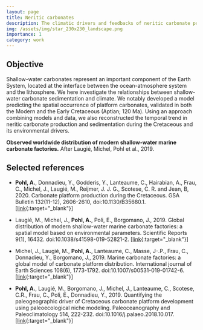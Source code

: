 ```yaml
---
layout: page
title: Neritic carbonates
description: The climatic drivers and feedbacks of neritic carbonate production
img: /assets/img/star_230x230_landscape.png
importance: 1
category: work
---
```


<h2>Objective</h2>

Shallow-water carbonates represent an important component of the Earth System, located at the interface between the ocean-atmosphere system and the lithosphere. We here investigate the relationships between shallow-water carbonate sedimentation and climate. We notably developed a model predicting the spatial occurrence of platform carbonates, validated in both the Modern and the Early Cretaceous (Aptian; 120 Ma). Using an approach combining models and data, we also reconstructed the temporal trend in neritic carbonate production and sedimentation during the Cretaceous and its environmental drivers.

<div class="row">
    <div class="col-sm mt-3 mt-md-0">
        <img class="img-fluid rounded z-depth-1" src="{{ '/assets/img/img_neritic_carbonates.png' | relative_url }}" alt="" title="Neritic carbonates illustration"/>
    </div>
</div>
<div class="caption">
    <b>Observed worldwide distribution of modern shallow-water marine carbonate factories.</b> After Laugié, Michel, Pohl et al., 2019.
</div>

<h2>Selected references</h2>

- __Pohl, A.__, Donnadieu, Y., Godderis, Y., Lanteaume, C., Hairabian, A., Frau, C., Michel, J., Laugié, M., Reijmer, J. J. G., Scotese, C. R. and Jean, B, 2020. Carbonate platform production during the Cretaceous. GSA Bulletin 132(11-12), 2606-2610, doi:10.1130/B35680.1. [[link](https://pubs.geoscienceworld.org/gsa/gsabulletin/article-abstract/132/11-12/2606/583643/Carbonate-platform-production-during-the?redirectedFrom=fulltext){:target="_blank"}]

- Laugié, M., Michel, J., __Pohl, A.__, Poli, E., Borgomano, J., 2019. Global distribution of modern shallow-water marine carbonate factories: a spatial model based on environmental parameters. Scientific Reports 9(1), 16432. doi:10.1038/s41598-019-52821-2. [[link](https://www.nature.com/articles/s41598-019-52821-2){:target="_blank"}]

- Michel, J., Laugié, M., __Pohl, A.__, Lanteaume, C., Masse, J-.P., Frau, C., Donnadieu, Y., Borgomano, J., 2019. Marine carbonate factories: a global model of carbonate platform distribution. International journal of Earth Sciences 108(6), 1773-1792. doi:10.1007/s00531-019-01742-6. [[link](https://link.springer.com/article/10.1007/s00531-019-01742-6){:target="_blank"}]

- __Pohl, A.__, Laugié, M., Borgomano, J., Michel, J., Lanteaume, C., Scotese, C.R., Frau, C., Poli, E., Donnadieu, Y., 2019. Quantifying the paleogeographic driver of Cretaceous carbonate platform development using paleoecological niche modeling. Paleoceanography and Paleoclimatology 514, 222-232. doi:10.1016/j.palaeo.2018.10.017. [[link](https://www.sciencedirect.com/science/article/abs/pii/S0031018218307260){:target="_blank"}]

